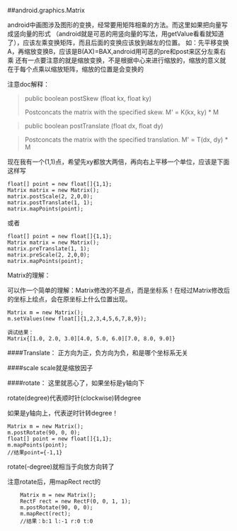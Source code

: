  
##android.graphics.Matrix

android中画图涉及图形的变换，经常要用矩阵相乘的方法。而这里如果把向量写成竖向量的形式
（android就是可恶的用竖向量的写法，用getValue看看就知道了），应该左乘变换矩阵，而且后面的变换应该放到越左的位置。
如：先平移变换A，再缩放变换B，应该是B(AX)=BAX,android用可恶的pre和post来区分左乘右乘
还有一点要注意的就是缩放变换，不是根据中心来进行缩放的，缩放的意义就在于每个点乘以缩放矩阵，缩放的位置是会变换的

注意doc解释：

>public boolean postSkew (float kx, float ky)
>
>Postconcats the matrix with the specified skew. M' = K(kx, ky) * M

>public boolean postTranslate (float dx, float dy)

>Postconcats the matrix with the specified translation. M' = T(dx, dy) * M

现在我有一个(1,1)点，希望先xy都放大两倍，再向右上平移一个单位，应该是下面这样写

	float[] point = new float[]{1,1};
	Matrix matrix = new Matrix();
	matrix.postScale(2, 2,0,0);
	matrix.postTranslate(1, 1);
	matrix.mapPoints(point);

或者

	float[] point = new float[]{1,1};
	Matrix matrix = new Matrix();
	matrix.preTranslate(1, 1);
	matrix.preScale(2, 2,0,0);
	matrix.mapPoints(point);

Matrix的理解：

可以作一个简单的理解：Matrix修改的不是点，而是坐标系！在经过Matrix修改后的坐标上绘点，会在原坐标上什么位置出现。

	Matrix m = new Matrix();
	m.setValues(new float[]{1,2,3,4,5,6,7,8,9});

	调试结果：
	Matrix{[1.0, 2.0, 3.0][4.0, 5.0, 6.0][7.0, 8.0, 9.0]}

####Translate：
正方向为正，负方向为负，和是哪个坐标系无关

####scale
scale就是缩放因子

####rotate：
这里就恶心了，如果坐标是y轴向下

rotate(degree)代表顺时针(clockwise)转degree

如果是y轴向上，代表逆时针转degree！

	Matrix m = new Matrix();
	m.postRotate(90, 0, 0);
	float[] point = new float[]{1,1};
	m.mapPoints(point);
	//结果point={-1,1}

rotate(-degree)就相当于向放方向转了

注意rotate后，用mapRect
rect的

		Matrix m = new Matrix();
		RectF rect = new RectF(0, 0, 1, 1);
		m.postRotate(90, 0, 0);
		m.mapRect(rect);
		//结果：b:1 l:-1 r:0 t:0